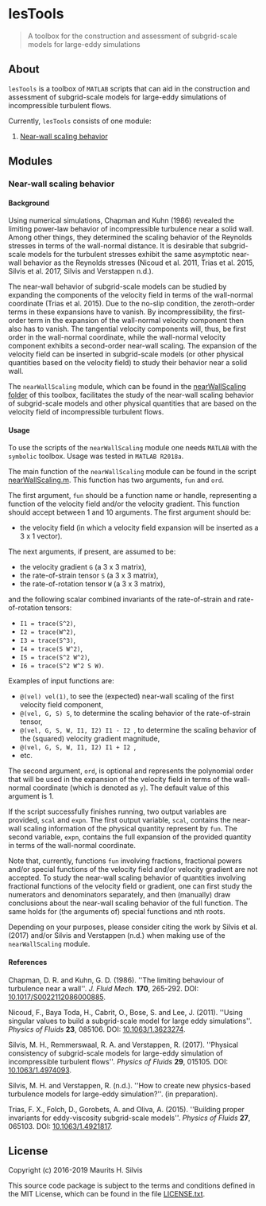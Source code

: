 # lesTools

> A toolbox for the construction and assessment of subgrid-scale models for large-eddy simulations

## About

`lesTools` is a toolbox of `MATLAB` scripts that can aid in the construction and assessment of subgrid-scale models for large-eddy simulations of incompressible turbulent flows.

Currently, `lesTools` consists of one module:

1. [Near-wall scaling behavior](#near-wall-scaling-behavior)

## Modules

### Near-wall scaling behavior

#### Background

Using numerical simulations, Chapman and Kuhn (1986) revealed the limiting power-law behavior of incompressible turbulence near a solid wall.
Among other things, they determined the scaling behavior of the Reynolds stresses in terms of the wall-normal distance.
It is desirable that subgrid-scale models for the turbulent stresses exhibit the same asymptotic near-wall behavior as the Reynolds stresses (Nicoud et al. 2011, Trias et al. 2015, Silvis et al. 2017, Silvis and Verstappen n.d.).

The near-wall behavior of subgrid-scale models can be studied by expanding the components of the velocity field in terms of the wall-normal coordinate (Trias et al. 2015).
Due to the no-slip condition, the zeroth-order terms in these expansions have to vanish.
By incompressibility, the first-order term in the expansion of the wall-normal velocity component then also has to vanish.
The tangential velocity components will, thus, be first order in the wall-normal coordinate, while the wall-normal velocity component exhibits a second-order near-wall scaling.
The expansion of the velocity field can be inserted in subgrid-scale models (or other physical quantities based on the velocity field) to study their behavior near a solid wall.

The `nearWallScaling` module, which can be found in the [nearWallScaling folder](nearWallScaling) of this toolbox, facilitates the study of the near-wall scaling behavior of subgrid-scale models and other physical quantities that are based on the velocity field of incompressible turbulent flows.

#### Usage

To use the scripts of the `nearWallScaling` module one needs `MATLAB` with the `symbolic` toolbox.
Usage was tested in `MATLAB R2018a`.

The main function of the `nearWallScaling` module can be found in the script [nearWallScaling.m](nearWallScaling/nearWallScaling.m).
This function has two arguments, `fun` and `ord`.

The first argument, `fun` should be a function name or handle, representing a function of the velocity field and/or the velocity gradient.
This function should accept between 1 and 10 arguments.
The first argument should be:

- the velocity field (in which a velocity field expansion will be inserted as a 3 x 1 vector).

The next arguments, if present, are assumed to be:

- the velocity gradient `G` (a 3 x 3 matrix),
- the rate-of-strain tensor `S` (a 3 x 3 matrix),
- the rate-of-rotation tensor `W` (a 3 x 3 matrix),

and the following scalar combined invariants of the rate-of-strain
and rate-of-rotation tensors:

- `I1 = trace(S^2)`,
- `I2 = trace(W^2)`,
- `I3 = trace(S^3)`,
- `I4 = trace(S W^2)`,
- `I5 = trace(S^2 W^2)`,
- `I6 = trace(S^2 W^2 S W)`.

Examples of input functions are:

- `@(vel) vel(1)`, to see the (expected) near-wall scaling of the first velocity field component,
- `@(vel, G, S) S`, to determine the scaling behavior of the rate-of-strain tensor,
- `@(vel, G, S, W, I1, I2) I1 - I2 `, to determine the scaling behavior of the (squared) velocity gradient magnitude,
- `@(vel, G, S, W, I1, I2) I1 + I2 `,
- etc.

The second argument, `ord`, is optional and represents the polynomial order that will be used in the expansion of the velocity field in terms of the wall-normal coordinate (which is denoted as `y`).
The default value of this argument is 1.

If the script successfully finishes running, two output variables are provided, `scal` and `expn`.
The first output variable, `scal`, contains the near-wall scaling information of the physical quantity represent by `fun`.
The second variable, `expn`, contains the full expansion of the provided quantity in terms of the wall-normal coordinate.

Note that, currently, functions `fun` involving fractions, fractional powers and/or special functions of the velocity field and/or velocity gradient are not accepted.
To study the near-wall scaling behavior of quantities involving fractional functions of the velocity field or gradient, one can first study the numerators and denominators separately, and then (manually) draw conclusions about the near-wall scaling behavior of the full function.
The same holds for (the arguments of) special functions and nth roots.

Depending on your purposes, please consider citing the work by Silvis et al. (2017) and/or Silvis and Verstappen (n.d.) when making use of the `nearWallScaling` module.

#### References

Chapman, D. R. and Kuhn, G. D. (1986). ''The limiting behaviour of turbulence near a wall''. *J. Fluid Mech.* **170**, 265-292. DOI: [10.1017/S0022112086000885](http://doi.org/10.1017/S0022112086000885).

Nicoud, F., Baya Toda, H., Cabrit, O., Bose, S. and Lee, J. (2011). ''Using singular values to build a subgrid-scale model for large eddy simulations''. *Physics of Fluids* **23**, 085106. DOI: [10.1063/1.3623274](http://doi.org/10.1063/1.3623274).

Silvis, M. H., Remmerswaal, R. A. and Verstappen, R. (2017). ''Physical consistency of subgrid-scale models for large-eddy simulation of incompressible turbulent flows''. *Physics of Fluids* **29**, 015105. DOI: [10.1063/1.4974093](http://doi.org/10.1063/1.4974093).

Silvis, M. H. and Verstappen, R. (n.d.). ''How to create new physics-based turbulence models for large-eddy simulation?''. (in preparation).

Trias, F. X., Folch, D., Gorobets, A. and Oliva, A. (2015). ''Building proper invariants for eddy-viscosity subgrid-scale models''. *Physics of Fluids* **27**, 065103. DOI: [10.1063/1.4921817](http://doi.org/10.1063/1.4921817).

## License

Copyright (c) 2016-2019 Maurits H. Silvis

This source code package is subject to the terms and conditions defined in the MIT License, which can be found in the file [LICENSE.txt](LICENSE.txt).
